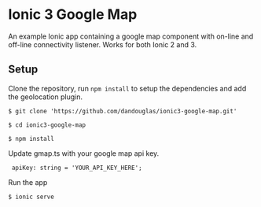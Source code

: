 # Ionic 3 Google Map
An example Ionic app containing a google map component with on-line and off-line connectivity listener.  Works for both Ionic 2 and 3.

## Setup
Clone the repository, run `npm install` to setup the dependencies and add the geolocation plugin.

``` shell
$ git clone 'https://github.com/dandouglas/ionic3-google-map.git'

$ cd ionic3-google-map

$ npm install

```
Update gmap.ts with your google map api key.

```
 apiKey: string = 'YOUR_API_KEY_HERE';
 ```

Run the app
``` shell
$ ionic serve
```
